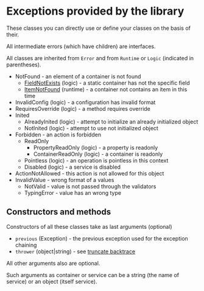 # Exceptions provided by the library

These classes you can directly use or define your classes on the basis of their.

All intermediate errors (which have children) are interfaces.

All classes are inherited from `Error` and from `Runtime` or `Logic` (indicated in parentheses).

 * NotFound - an element of a container is not found
    * [FieldNotExists](classes/FieldNotExists) (logic) - a static container has not the specific field
    * [ItemNotFound](classes/ItemNotFound) (runtime) - a container not contains an item in this time
 * InvalidConfig (logic) - a configuration has invalid format
 * RequiresOverride (logic) - a method requires override
 * Inited 
    * AlreadyInited (logic) - attempt to initialize an already initialized object
    * NotInited (logic) - attempt to use not initialized object
 * Forbidden - an action is forbidden
    * ReadOnly
        * PropertyReadOnly (logic) - a property is readonly
        * ContainerReadOnly (logic) - a container is readonly
    * Pointless (logic) - an operation is pointless in this context
    * Disabled (logic) - a service is disabled
 * ActionNotAllowed - this action is not allowed for this object
 * InvalidValue - wrong format of a values
    * NotValid - value is not passed through the validators
    * TypingError - value has an wrong type

## Constructors and methods

Constructors of all these classes take as last arguments (optional)

 * `previous` (Exception) - the previous exception used for the exception chaining
 * `thrower` (object|string) - see [truncate backtrace](backtrace.md)

All other arguments also are optional.

Such arguments as container or service can be a string (the name of service) or an object (itself service).
